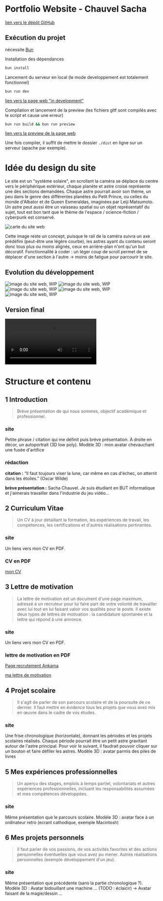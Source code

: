 # Portfolio Website - Chauvel Sacha
[lien vers le dépôt GitHub](https://github.com/Afissard/Portfolio-Website)

## Exécution du projet
nécessite [Bun](https://bun.sh/)

Installation des dépendances
```bash
bun install
```

Lancement du serveur en local (le mode developpement est totalement fonctionnel)
```bash
bun run dev
```
[lien vers la page web "in development"](http://localhost:5173/)

Compilation et lancement de la preview (les fichiers gltf sont compilés avec le script et cause une erreur)
```bash
bun run build && bun run preview
```
[lien vers la preview de la page web](http://localhost:4173/)

Une fois compiler, il suffit de mettre le dossier `./dist` en ligne sur un serveur (apache par exemple).

# Idée du design du site
Le site est un "système solaire", en scrollant la caméra se déplace du centre vers le périphérique extérieur, chaque planète et astre croisé représente une des sections demandées. Chaque astre pourrait avoir son thème, un peu dans le genre des différentes planètes du Petit Prince, ou celles du monde d'Albator et de Queen Esmeraldas, imaginées par Leiji Matsumoto. Un astre peut aussi être un vaisseau spatial ou un objet représentatif du sujet, tout est bon tant que le thème de l'espace / science-fiction / cyberpunk est conservé.

![carte du site web](img/concept-art-website-01--map.png)

Cette image reste un concept, puisque le rail de la caméra suivra un axe prédéfini (peut-être une légère courbe), les astres ayant du contenu seront donc tous plus ou moins alignés, ceux en arrière-plan n'ont qu'un but décoratif.
Fonctionnalité à coder : un léger coup de scroll permet de se déplacer d'une section à l'autre -> moins de fatigue pour parcourir le site.

## Evolution du développement
![image du site web, WIP](img/website_current_stage_01.png)
![image du site web, WIP](img/website_current_stage_02.png)
![image du site web, WIP](img/website_current_stage_03.png)
![image du site web, WIP](img/website_current_stage_04.png)
![image du site web, WIP](img/website_current_stage_05.png)

## Version final
![video du site](sacha-chauvel_capture_rendu_final/sacha-chauvel-portfolio.mp4)

# Structure et contenu
## 1 Introduction
> Brève présentation de qui nous sommes, objectif académique et professionnel.

### site
Petite phrase / citation qui me définit puis brève présentation. À droite en décor, un autoportrait (3D low poly).
Modèle 3D : mon avatar chevauchant une fusée d'artifice
### rédaction
**citation :** “Il faut toujours viser la lune, car même en cas d'échec, on atterrit dans les étoiles.” (Oscar Wilde)

**brève présentation :** Sacha Chauvel. Je suis étudiant en BUT informatique et j'aimerais travailler dans l'industrie du jeu vidéo...

## 2 Curriculum Vitae
> Un CV à jour détaillant la formation, les expériences de travail, les compétences, les certifications et d'autres réalisations pertinentes.

### site
Un liens vers mon CV en PDF.
### CV en PDF
[mon CV](./website-content/CV%20Sacha%20Chauvel%20-%20Stage.pdf)

## 3 Lettre de motivation
> La lettre de motivation est un document d'une page maximum, adressé à un recruteur pour lui faire part de votre volonté de travailler avec lui tout en lui faisant valoir vos qualités pour le poste. Il existe deux types de lettres de motivation : la candidature spontanée et la lettre qui répond à une annonce.

### site
Un liens vers mon CV en PDF.
### lettre de motivation en PDF
[Page recrutement Ankama](https://recrutement.ankama.com/)

[ma lettre de motivation](./website-content/Sacha%20Chauvel%20Lettre%20de%20motivation%20stage%20BUT2.pdf)

## 4 Projet scolaire
> Il s'agit de parler de son parcours scolaire et de la poursuite de ce dernier. Il faut mettre en évidence tous les projets que vous avez mis en œuvre dans le cadre de vos études.

### site
Une frise chronologique (horizontale), donnant les périodes et les projets scolaires réalisés.
Chaque période pourrait être un petit astre gravitant autour de l'astre principal. Pour voir le suivant, il faudrait pouvoir cliquer sur un bouton et faire défiler les astres.
Modèle 3D : avatar parmis des piles de livres

## 5 Mes expériences professionnelles
> Un aperçu des stages, emplois à temps partiel, volontariats et autres expériences professionnelles, incluant les responsabilités assumées et mes compétences développées.

### site
Même présentation que le parcours scolaire.
Modèle 3D : avatar face à un ordinateur retro (ecrant cathodique, exemple Macintosh)

## 6 Mes projets personnels
> Il faut parler de vos passions, de vos activités favorites et des actions personnelles éventuelles que vous avez pu mener.
> Autres réalisations personnelles (exemple développement d'un jeu).

### site
Même présentation que précédente (sans la partie chronologique ?).
Modèle 3D : Avatar bidouillant une machine ... (TODO : éclaicir) -> Avatar faisant de la magie/dessin ...
